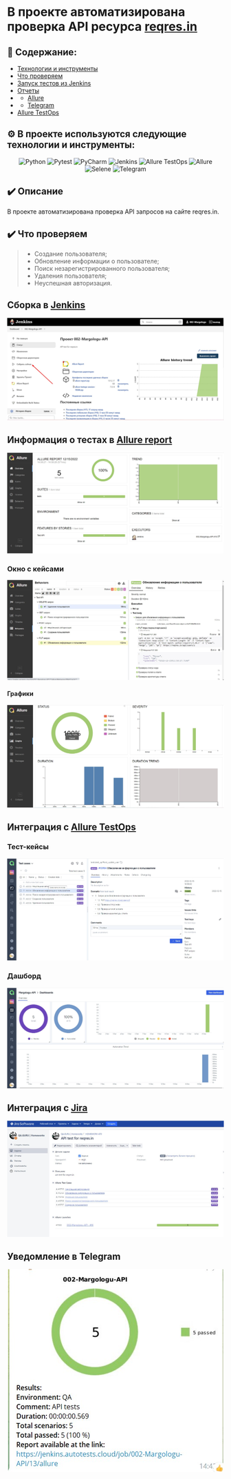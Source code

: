 # В проекте автоматизирована проверка API ресурса <a target="_blank" href="https://reqres.in/">reqres.in</a>

## :open_book: Содержание:
- [Технологии и инструменты](#gear-в-проекте-используются-следующие-технологии-и-инструменты)
- [Что проверяем](#heavy_check_mark-что-проверяем)
- [Запуск тестов из Jenkins](#-запуск-тестов-из-jenkins)
- [Отчеты](#bar_chart-отчеты-о-прохождении-тестов-доступны-в-allure)
- - [Allure](#-allure)
- - [Telegram](#-telegram)
- [Allure TestOps](#-проект-интегрирован-с-allure-testOps)

## :gear: В проекте используются следующие технологии и инструменты:
<p align="center">
<img width="5%" title="Python" src="https://github.com/Margolog/diplom_API/blob/master/resources/python.png">
<img width="6%" title="Pytest" src="https://github.com/Margolog/diplom_API/blob/master/resources/pytest.png">
<img width="5%" title="PyCharm" src="https://github.com/Margolog/diplom_API/blob/master/resources/pycharm.png">
<img width="6%" title="Jenkins" src="https://github.com/Margolog/diplom_API/blob/master/resources/jenkins.svg">
<img width="6%" title="Allure TestOps" src="https://github.com/Margolog/diplom_API/blob/master/resources/AllureTestOps.png">
<img width="6%" title="Allure" src="https://github.com/Margolog/diplom_API/blob/master/resources/allure.svg">
<img width="6%" title="Selene" src="https://github.com/Margolog/diplom_API/blob/master/resources/selene.png">
<img width="6%" title="Telegram" src="https://github.com/Margolog/diplom_API/blob/master/resources/tg.svg">
</p>


## :heavy_check_mark: Описание
В проекте автоматизирована проверка API запросов на сайте reqres.in.

## :heavy_check_mark: Что проверяем

> - Создание пользователя;
> - Обновление информации о пользователе;
> - Поиск незарегистрированного пользователя;
> - Удаления пользователя;
> - Неуспешная авторизация.

## Сборка в [Jenkins](https://jenkins.autotests.cloud/job/002-Margologu-API/)
<p align="center">
  <img src="resources/images/jenkins.jpg" alt="Jenkins"/>
</p>

## Информация о тестах в [Allure report](https://jenkins.autotests.cloud/job/002-Margologu-API/allure/)
<p align="center">
  <img src="resources/images/first.jpg" alt="Allure report"/>
</p>


### Окно с кейсами
<p align="center">
  <img src="resources/images/tests.jpg" alt="Allure report"/>
</p>


#### Графики
<p align="center">
  <img src="resources/images/graf.jpg" alt="Allure report"/>
</p>

## Интеграция с [Allure TestOps](https://allure.autotests.cloud/launch/17672/tree?search=W3siaWQiOiJzdGF0dXMiLCJ0eXBlIjoidGVzdFN0YXR1c0FycmF5IiwidmFsdWUiOlsicGFzc2VkIl19XQ%3D%3D&treeId=0)

### Тест-кейсы
<p align="center">
  <img src="resources/images/test_cases.jpg" alt="Allure TestOps"/>
</p>

### Дашборд
<p align="center">
  <img src="resources/images/dashboards.jpg" alt="Allure TestOps"/>
</p>


## Интеграция с [Jira](https://jira.autotests.cloud/browse/HOMEWORK-470)
<p align="center">
  <img src="resources/images/jira.jpg" alt="Jira"/>
</p>

## Уведомление в Telegram
<p align="center">
  <img src="resources/images/telegram.jpg" alt="Telegram notification"/>
</p>

